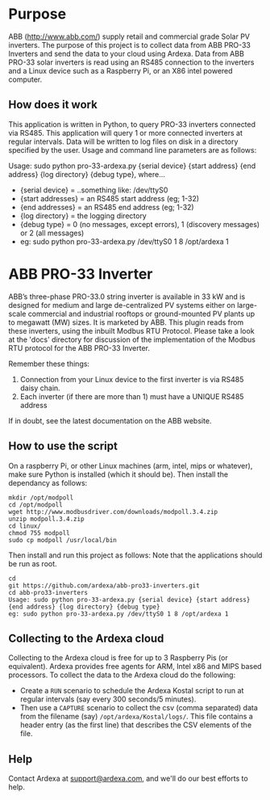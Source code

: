 
# Purpose
ABB (http://www.abb.com/) supply retail and commercial grade Solar PV inverters. The purpose of this project is to collect data from ABB PRO-33 Inverters and send the data to your cloud using Ardexa. Data from ABB PRO-33 solar inverters is read using an RS485 connection to the inverters and a Linux device such as a Raspberry Pi, or an X86 intel powered computer. 

## How does it work
This application is written in Python, to query PRO-33 inverters connected via RS485. This application will query 1 or more connected inverters at regular intervals. Data will be written to log files on disk in a directory specified by the user. Usage and command line parameters are as follows:

Usage: sudo python pro-33-ardexa.py {serial device} {start address} {end address} {log directory} {debug type}, where...
- {serial device} = ..something like: /dev/ttyS0
- {start addresses} = an RS485 start address (eg; 1-32)
- {end addresses} = an RS485 end address (eg; 1-32)
- {log directory} = the logging directory
- {debug type} = 0 (no messages, except errors), 1 (discovery messages) or 2 (all messages)
- eg: sudo python pro-33-ardexa.py /dev/ttyS0 1 8 /opt/ardexa 1

# ABB PRO-33 Inverter
ABB’s three-phase PRO-33.0 string inverter is available in 33 kW and is designed for medium and large de-centralized PV systems either on large-scale commercial and industrial rooftops or ground-mounted PV plants up to megawatt (MW) sizes. It is marketed by ABB. This plugin reads from these inverters, using the inbuilt Modbus RTU Protocol. Please take a look at the 'docs' directory for discussion of the implementation of the Modbus RTU protocol for the ABB PRO-33 Inverter.

Remember these things:
1. Connection from your Linux device to the first inverter is via RS485 daisy chain.
2. Each inverter (if there are more than 1) must have a UNIQUE RS485 address

If in doubt, see the latest documentation on the ABB website.

## How to use the script
On a raspberry Pi, or other Linux machines (arm, intel, mips or whatever), make sure Python is installed (which it should be). Then install the dependancy as follows:

```
mkdir /opt/modpoll
cd /opt/modpoll
wget http://www.modbusdriver.com/downloads/modpoll.3.4.zip
unzip modpoll.3.4.zip 
cd linux/
chmod 755 modpoll 
sudo cp modpoll /usr/local/bin
```

Then install and run this project as follows:
Note that the applications should be run as root.
```
cd
git https://github.com/ardexa/abb-pro33-inverters.git
cd abb-pro33-inverters
Usage: sudo python pro-33-ardexa.py {serial device} {start address} {end address} {log directory} {debug type}
eg: sudo python pro-33-ardexa.py /dev/ttyS0 1 8 /opt/ardexa 1
```

## Collecting to the Ardexa cloud
Collecting to the Ardexa cloud is free for up to 3 Raspberry Pis (or equivalent). Ardexa provides free agents for ARM, Intel x86 and MIPS based processors. To collect the data to the Ardexa cloud do the following:
- Create a `RUN` scenario to schedule the Ardexa Kostal script to run at regular intervals (say every 300 seconds/5 minutes).
- Then use a `CAPTURE` scenario to collect the csv (comma separated) data from the filename (say) `/opt/ardexa/Kostal/logs/`. This file contains a header entry (as the first line) that describes the CSV elements of the file.

## Help
Contact Ardexa at support@ardexa.com, and we'll do our best efforts to help.


 

